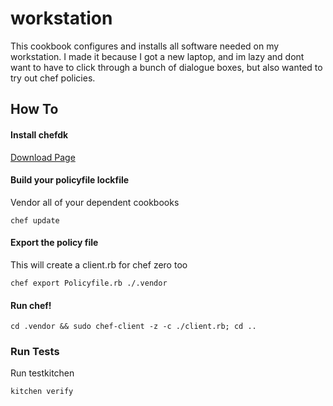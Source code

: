 # workstation

This cookbook configures and installs all software needed on my workstation. I made it because I got a new laptop, and im lazy and dont want to have to click through a bunch of dialogue boxes, but also wanted to try out chef policies. 

## How To

#### Install chefdk
[Download Page](https://downloads.chef.io/chef-dk/mac/)

#### Build your policyfile lockfile
Vendor all of your dependent cookbooks

```chef update```

#### Export the policy file
This will create a client.rb for chef zero too

```chef export Policyfile.rb ./.vendor```

#### Run chef!

```cd .vendor && sudo chef-client -z -c ./client.rb; cd ..```

### Run Tests

Run testkitchen

```kitchen verify```
